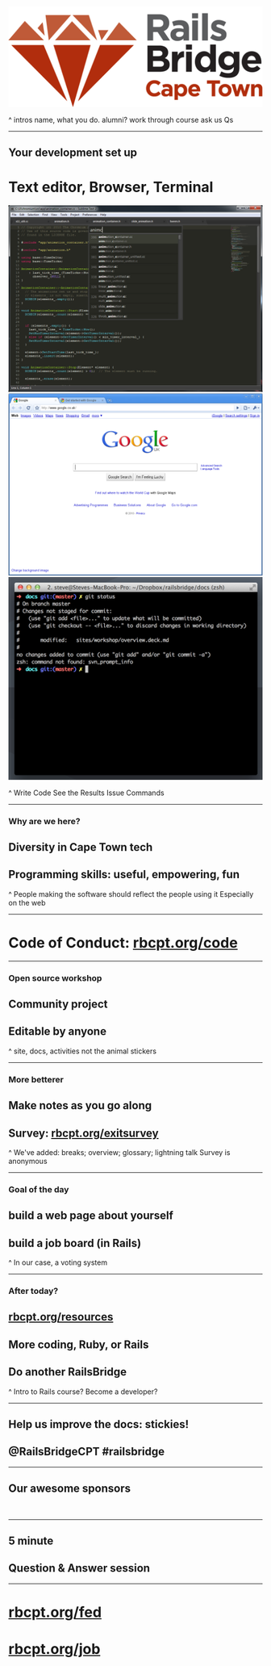 ![Railsbridge 100%](img/railsbridge-cape-town-logo-large.png)

^ intros
name, what you do. alumni?
work through course
ask us Qs

---

## Your development set up
# Text editor, Browser, Terminal

![Sublime Text inline](img/set-up-text-editor.png) ![Browser inline](img/set-up-browser.png) ![Terminal inline](img/set-up-terminal.png)

^ Write Code
See the Results
Issue Commands

---

### Why are we here?

## Diversity in Cape Town tech
## Programming skills: useful, empowering, fun

^ People making the software should reflect the people using it
Especially on the web

---

# Code of Conduct: [rbcpt.org/code](http://rbcpt.org/code/)

---

### Open source workshop

## Community project
## Editable by anyone

^ site, docs, activities
not the animal stickers

---

### More betterer

## Make notes as you go along
## Survey: [rbcpt.org/exitsurvey](http://rbcpt.org/exitsurvey)

^ We've added: breaks; overview; glossary; lightning talk
Survey is anonymous

---

### Goal of the day
## build a web page about yourself
## build a job board (in Rails)

^ In our case, a voting system

---

### After today?

## [rbcpt.org/resources](http://rbcpt.org/resources/)
## More coding, Ruby, or Rails
## Do another RailsBridge

^ Intro to Rails course?
Become a developer?

---

## Help us improve the docs: stickies!
## @RailsBridgeCPT #railsbridge

---

## Our awesome sponsors
![]()

---

## 5 minute
## Question & Answer session

---

# [rbcpt.org/fed](http://rbcpt.org/fed/)
# [rbcpt.org/job](http://rbcpt.org/job/)
